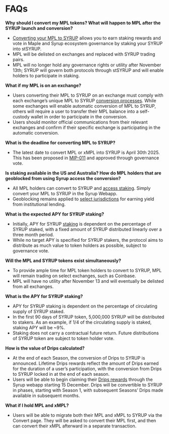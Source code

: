 # FAQs

**Why should I convert my MPL tokens? What will happen to MPL after the SYRUP launch and conversion?**

* [Converting your MPL to SYRUP](https://syrup.gitbook.io/syrup/syrup-token/conversion-guide) allows you to earn staking rewards and vote in Maple and Syrup ecosystem governance by staking your SYRUP into stSYRUP.&#x20;
* MPL will be delisted on exchanges and replaced with SYRUP trading pairs.
* MPL will no longer hold any governance rights or utility after November 13th; SYRUP will govern both protocols through stSYRUP and will enable holders to participate in staking.

**What if my MPL is on an exchange?**

* Users converting their MPL to SYRUP on an exchange must comply with each exchange’s unique MPL to SYRUP [conversion processes](https://syrup.gitbook.io/syrup/syrup-token/conversion-guide/supported-exchanges). While some exchanges will enable automatic conversion of MPL to SYRUP, others will require a user to transfer their MPL balance into a self-custody wallet in order to participate in the conversion.
* Users should monitor official communications from their relevant exchanges and confirm if their specific exchange is participating in the automatic conversion.

**What is the deadline for converting MPL to SYRUP?**

* The latest date to convert MPL or xMPL into SYRUP is April 30th 2025. This has been proposed in [MIP-011](https://community.maple.finance/t/mip-011-mpl-conversion-to-end-30th-of-april-2025/347/4) and approved through governance vote.&#x20;

**Is staking available in the US and Australia? How do MPL holders that are geoblocked from using Syrup access the conversion?**

* All MPL holders can convert to SYRUP and [access staking](https://syrup.gitbook.io/syrup/syrup-token/staking). Simply convert your MPL to SYRUP in the Syrup Webapp.
* Geoblocking remains applied to [select jurisdictions](https://syrup.gitbook.io/syrup/legal/available-jurisdictions) for earning yield from institutional lending.

**What is the expected APY for SYRUP staking?**

* Initially, APY for SYRUP [staking](https://syrup.gitbook.io/syrup/syrup-token/staking) is dependent on the percentage of SYRUP staked, with a fixed amount of SYRUP distributed linearly over a three month period.
* While no target APY is specified for SYRUP stakers, the protocol aims to distribute as much value to token holders as possible, subject to governance vote.

**Will the MPL and SYRUP tokens exist simultaneously?**

* To provide ample time for MPL token holders to convert to SYRUP, MPL will remain trading on select exchanges, such as Coinbase.
* MPL will have no utility after November 13 and will eventually be delisted from all exchanges.

**What is the APY for SYRUP staking?**

* APY for SYRUP staking is dependent on the percentage of circulating supply of SYRUP staked.
* In the first 90 days of SYRUP token, 5,000,000 SYRUP will be distributed to stakers. As an example, if 1/4 of the circulating supply is staked, staking APY will be \~9%.
* Staking does not carry a contractual future return. Future distributions of SYRUP token are subject to token holder vote.

**How is the value of Drips calculated?**

* At the end of each Season, the conversion of Drips to SYRUP is announced. Lifetime Drips rewards reflect the amount of Drips earned for the duration of a user’s participation, with the conversion from Drips to SYRUP locked in at the end of each season.
* Users will be able to begin claiming their [Drips rewards](https://syrup.gitbook.io/syrup/syrup-token/drips-rewards) through the Syrup webapp starting 15 December. Drips will be convertible to SYRUP in phases, starting with Season 1, with subsequent Seasons’ Drips made available in subsequent months.

**What if I hold MPL and xMPL?**

* Users will be able to migrate both their MPL and xMPL to SYRUP via the Convert page. They will be asked to convert their MPL first, and then can convert their xMPL afterward in a separate transaction.
